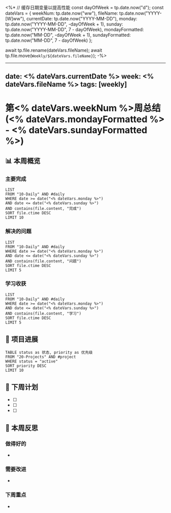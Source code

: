 <%*
// 缓存日期变量以提高性能
const dayOfWeek = tp.date.now("d");
const dateVars = {
    weekNum: tp.date.now("ww"),
    fileName: tp.date.now("YYYY-[W]ww"),
    currentDate: tp.date.now("YYYY-MM-DD"),
    monday: tp.date.now("YYYY-MM-DD", -dayOfWeek + 1),
    sunday: tp.date.now("YYYY-MM-DD", 7 - dayOfWeek),
    mondayFormatted: tp.date.now("MM-DD", -dayOfWeek + 1),
    sundayFormatted: tp.date.now("MM-DD", 7 - dayOfWeek)
};

await tp.file.rename(dateVars.fileName);
await tp.file.move(`Weekly/${dateVars.fileName}`);
-%>

---
date: <% dateVars.currentDate %>
week: <% dateVars.fileName %>
tags: [weekly]
---

# 第<% dateVars.weekNum %>周总结 (<% dateVars.mondayFormatted %> - <% dateVars.sundayFormatted %>)

## 📊 本周概览

### 主要完成
```dataview
LIST
FROM "10-Daily" AND #daily
WHERE date >= date("<% dateVars.monday %>") 
AND date <= date("<% dateVars.sunday %>")
AND contains(file.content, "完成")
SORT file.ctime DESC
LIMIT 10
```

### 解决的问题
```dataview
LIST  
FROM "10-Daily" AND #daily
WHERE date >= date("<% dateVars.monday %>")
AND date <= date("<% dateVars.sunday %>")
AND contains(file.content, "问题")
SORT file.ctime DESC
LIMIT 5
```

### 学习收获
```dataview
LIST
FROM "10-Daily" AND #daily
WHERE date >= date("<% dateVars.monday %>")
AND date <= date("<% dateVars.sunday %>")
AND contains(file.content, "学习")
SORT file.ctime DESC
LIMIT 5
```

## 🚀 项目进展
```dataview
TABLE status as 状态, priority as 优先级
FROM "20-Projects" AND #project
WHERE status = "active"
SORT priority DESC
LIMIT 10
```

## 🎯 下周计划
- [ ] 
- [ ] 
- [ ] 

## 💭 本周反思
### 做得好的
- 

### 需要改进
- 

### 下周重点
-